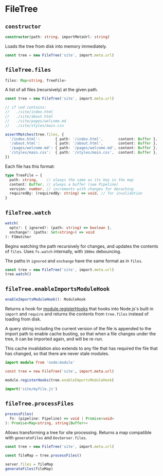 # FileTree



## `constructor`

```ts
constructor(path: string, importMetaUrl: string)
```

Loads the tree from disk into memory immediately.

```ts
const tree = new FileTree('site', import.meta.url)
```



## `fileTree.files`

```typescript
files: Map<string, TreeFile>
```

A list of all files (recursively) at the given path.

```ts
const tree = new FileTree('site', import.meta.url)

// if cwd contains:
//   ./site/index.html
//   ./site/about.html
//   ./site/pages/welcome.md
//   ./site/styles/main.css

assertMatches(tree.files, {
  '/index.html':       { path: '/index.html',       content: Buffer },
  '/about.html':       { path: '/about.html',       content: Buffer },
  '/pages/welcome.md': { path: '/pages/welcome.md', content: Buffer },
  '/styles/main.css':  { path: '/styles/main.css',  content: Buffer },
})
```

Each file has this format:

```ts
type TreeFile = {
  path: string,    // always the same as its key in the map
  content: Buffer, // always a buffer (see Pipeline)
  version: number, // increments with changes for decaching
  requiredBy: (requiredBy: string) => void, // for invalidation
}
```



## `fileTree.watch`

```typescript
watch(
  opts?: { ignored?: (path: string) => boolean },
  onchange?: (paths: Set<string>) => void
): FSWatcher
```

Begins watching the path recursively for changes,
and updates the contents of `files`. Uses `fs.watch`
internally, with `100ms` debouncing.

The paths in `ignored` and `onchange` have
the same format as in `files`.

```ts
const tree = new FileTree('site', import.meta.url)
tree.watch()
```



## `fileTree.enableImportsModuleHook`

```typescript
enableImportsModuleHook(): ModuleHook
```

Returns a hook for [module.registerHooks](https://nodejs.org/api/module.html#moduleregisterhooksoptions)
that hooks into Node.js's built in `import` and `require`
and returns the contents from `tree.files` instead of
loading from disk.

A query string including the current version of the file
is appended to the import path to enable cache busting,
so that when a file changes under the tree, it can be
imported again, and will be re-run.

This cache invalidation also extends to any file that
has required the file that has changed, so that there
are never stale modules.

```ts
import module from 'node:module'

const tree = new FileTree('site', import.meta.url)

module.registerHooks(tree.enableImportsModuleHook)

import('site/myfile.js')
```



## `fileTree.processFiles`

```typescript
processFiles(
  fn: (pipeline: Pipeline) => void | Promise<void>
): Promise<Map<string, string|Buffer>>
```

Allows transforming a tree for site processing. Returns
a map compatible with `generateFiles` and `DevServer.files`.

```ts
const tree = new FileTree('site', import.meta.url)

const fileMap = tree.processFiles()

server.files = fileMap
generateFiles(fileMap)
```
